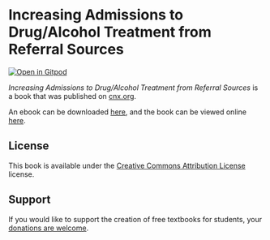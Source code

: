 # Increasing Admissions to Drug/Alcohol Treatment from Referral Sources

[![Open in Gitpod](https://gitpod.io/button/open-in-gitpod.svg)](https://gitpod.io/from-referrer/)

_Increasing Admissions to Drug/Alcohol Treatment from Referral Sources_ is a book that was published on [cnx.org](https://cnx.org/).

An ebook can be downloaded [here](https://github.com/cnx-user-books/cnxbook-increasing-admissions-to-drug-alcohol-treatment-from-referral-sources/releases/latest), and the book can be viewed online [here](https://github.com/cnx-user-books/cnxbook-increasing-admissions-to-drug-alcohol-treatment-from-referral-sources/releases/latest).

## License
This book is available under the [Creative Commons Attribution License](./LICENSE) license.

## Support
If you would like to support the creation of free textbooks for students, your [donations are welcome](https://riceconnect.rice.edu/donation/support-openstax-banner).
